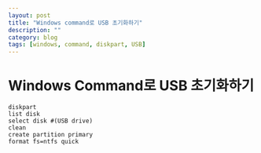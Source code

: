 ```yaml
---
layout: post
title: "Windows command로 USB 초기화하기"
description: ""
category: blog
tags: [windows, command, diskpart, USB]
---
```


# Windows Command로 USB 초기화하기

```
diskpart
list disk
select disk #(USB drive)
clean
create partition primary
format fs=ntfs quick
```

